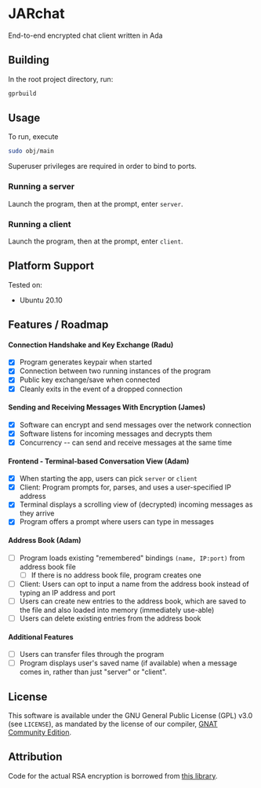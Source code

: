 # JARchat

End-to-end encrypted chat client written in Ada

## Building

In the root project directory, run:

```bash
gprbuild
```

## Usage

To run, execute

```bash
sudo obj/main
```

Superuser privileges are required in order to bind to ports.

### Running a server

Launch the program, then at the prompt, enter `server`.

### Running a client 

Launch the program, then at the prompt, enter `client`.

## Platform Support

Tested on:
- Ubuntu 20.10

## Features / Roadmap

#### Connection Handshake and Key Exchange (Radu)

- [x] Program generates keypair when started
- [x] Connection between two running instances of the program
- [x] Public key exchange/save when connected
- [x] Cleanly exits in the event of a dropped connection

#### Sending and Receiving Messages With Encryption (James)

- [x] Software can encrypt and send messages over the network connection
- [x] Software listens for incoming messages and decrypts them
- [x] Concurrency -- can send and receive messages at the same time

#### Frontend - Terminal-based Conversation View (Adam)

- [x] When starting the app, users can pick `server` or `client`
- [x] Client: Program prompts for, parses, and uses a user-specified IP address 
- [x] Terminal displays a scrolling view of (decrypted) incoming messages as they arrive
- [x] Program offers a prompt where users can type in messages

#### Address Book (Adam)

- [ ] Program loads existing "remembered" bindings `(name, IP:port)` from address book file
  - [ ] If there is no address book file, program creates one
- [ ] Client: Users can opt to input a name from the address book instead of typing an IP address and port 
- [ ] Users can create new entries to the address book, which are saved to the file and also loaded into memory (immediately use-able)
- [ ] Users can delete existing entries from the address book

#### Additional Features

- [ ] Users can transfer files through the program
- [ ] Program displays user's saved name (if available) when a message comes in, rather than just "server" or "client".

## License

This software is available under the GNU General Public License (GPL) v3.0 (see `LICENSE`), as mandated by the license of our compiler, [GNAT Community Edition](https://www.adacore.com/community).

## Attribution

Code for the actual RSA encryption is borrowed from [this library](https://github.com/andrewkiluk/RSA-Library).
